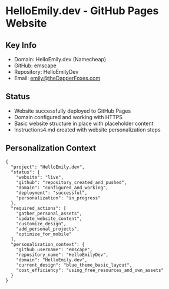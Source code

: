 # HelloEmily.dev - GitHub Pages Website

## Key Info
- Domain: HelloEmily.dev (Namecheap)
- GitHub: emscape
- Repository: HelloEmilyDev
- Email: emily@theDapperFoxes.com

## Status
- Website successfully deployed to GitHub Pages
- Domain configured and working with HTTPS
- Basic website structure in place with placeholder content
- Instructions4.md created with website personalization steps

## Personalization Context
```
{
  "project": "HelloEmily.dev",
  "status": {
    "website": "live",
    "github": "repository_created_and_pushed",
    "domain": "configured_and_working",
    "deployment": "successful",
    "personalization": "in_progress"
  },
  "required_actions": [
    "gather_personal_assets",
    "update_website_content",
    "customize_design",
    "add_personal_projects",
    "optimize_for_mobile"
  ],
  "personalization_context": {
    "github_username": "emscape",
    "repository_name": "HelloEmilyDev",
    "domain": "HelloEmily.dev",
    "current_design": "blue_theme_basic_layout",
    "cost_efficiency": "using_free_resources_and_own_assets"
  }
}